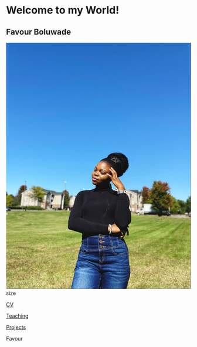 

# Welcome to my World!
## Favour Boluwade

![alt text](image.png)size 


[CV](index.md)


[Teaching](index.md) 

[Projects](index.md) 

Favour
